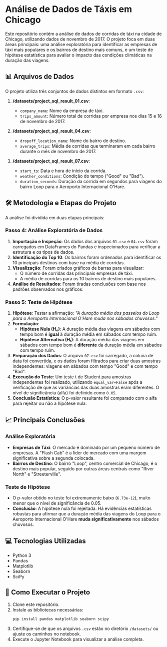 # Análise de Dados de Táxis em Chicago

Este repositório contém a análise de dados de corridas de táxi na cidade de Chicago, utilizando dados de novembro de 2017. O projeto foca em duas áreas principais: uma análise exploratória para identificar as empresas de táxi mais populares e os bairros de destino mais comuns, e um teste de hipótese estatística para avaliar o impacto das condições climáticas na duração das viagens.

## 📊 Arquivos de Dados

O projeto utiliza três conjuntos de dados distintos em formato `.csv`:

1.  **/datasets/project_sql_result_01.csv**:
    -   `company_name`: Nome da empresa de táxi.
    -   `trips_amount`: Número total de corridas por empresa nos dias 15 e 16 de novembro de 2017.

2.  **/datasets/project_sql_result_04.csv**:
    -   `dropoff_location_name`: Nome do bairro de destino.
    -   `average_trips`: Média de corridas que terminaram em cada bairro durante o mês de novembro de 2017.

3.  **/datasets/project_sql_result_07.csv**:
    -   `start_ts`: Data e hora de início da corrida.
    -   `weather_conditions`: Condição do tempo ("Good" ou "Bad").
    -   `duration_seconds`: Duração da corrida em segundos para viagens do bairro Loop para o Aeroporto Internacional O'Hare.

## 🛠️ Metodologia e Etapas do Projeto

A análise foi dividida em duas etapas principais:

### Passo 4: Análise Exploratória de Dados
1.  **Importação e Inspeção**: Os dados dos arquivos `01.csv` e `04.csv` foram carregados em DataFrames do Pandas e inspecionados para verificar a estrutura e os tipos de dados.
2.  **Identificação do Top 10**: Os bairros foram ordenados para identificar os 10 principais destinos com base na média de corridas.
3.  **Visualização**: Foram criados gráficos de barras para visualizar:
    -   O número de corridas das principais empresas de táxi.
    -   A média de corridas para os 10 bairros de destino mais populares.
4.  **Análise de Resultados**: Foram tiradas conclusões com base nos padrões observados nos gráficos.

### Passo 5: Teste de Hipótese
1.  **Hipótese**: Testar a afirmação: *"A duração média dos passeios do Loop para o Aeroporto Internacional O'Hare muda nos sábados chuvosos."*
2.  **Formulação**:
    -   **Hipótese Nula (H₀)**: A duração média das viagens em sábados com tempo bom é **igual** à duração média em sábados com tempo ruim.
    -   **Hipótese Alternativa (H₁)**: A duração média das viagens em sábados com tempo bom é **diferente** da duração média em sábados com tempo ruim.
3.  **Preparação dos Dados**: O arquivo `07.csv` foi carregado, a coluna de data foi convertida, e os dados foram filtrados para criar duas amostras independentes: viagens em sábados com tempo "Good" e com tempo "Bad".
4.  **Execução do Teste**: Um teste t de Student para amostras independentes foi realizado, utilizando `equal_var=False` após a verificação de que as variâncias das duas amostras eram diferentes. O nível de significância (alfa) foi definido como `0.05`.
5.  **Conclusão Estatística**: O p-valor resultante foi comparado com o alfa para rejeitar ou não a hipótese nula.

## 📈 Principais Conclusões

### Análise Exploratória
-   **Empresas de Táxi**: O mercado é dominado por um pequeno número de empresas. A "Flash Cab" é a líder de mercado com uma margem significativa sobre a segunda colocada.
-   **Bairros de Destino**: O bairro "Loop", centro comercial de Chicago, é o destino mais popular, seguido por outras áreas centrais como "River North" e "Streeterville".

### Teste de Hipótese
-   O p-valor obtido no teste foi extremamente baixo (`6.73e-12`), muito menor que o nível de significância de 0.05.
-   **Conclusão**: A hipótese nula foi rejeitada. Há evidências estatísticas robustas para afirmar que a duração média das viagens do Loop para o Aeroporto Internacional O'Hare **muda significativamente** nos sábados chuvosos.

## 💻 Tecnologias Utilizadas
-   Python 3
-   Pandas
-   Matplotlib
-   Seaborn
-   SciPy

## 🚀 Como Executar o Projeto

1.  Clone este repositório.
2.  Instale as bibliotecas necessárias:
    ```bash
    pip install pandas matplotlib seaborn scipy
    ```
3.  Certifique-se de que os arquivos `.csv` estão no diretório `/datasets/` ou ajuste os caminhos no notebook.
4.  Execute o Jupyter Notebook para visualizar a análise completa.
